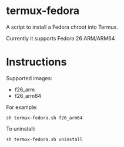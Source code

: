 # termux-fedora
A script to install a Fedora chroot into Termux.

Currently it supports Fedora 26 ARM/ARM64

# Instructions

Supported images:

- f26_arm
- f26_arm64

For example:

```
sh termux-fedora.sh f26_arm64
```

To uninstall:

```
sh termux-fedora.sh uninstall
```
